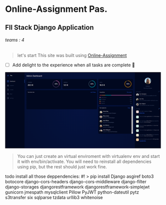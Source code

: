                              
# Online-Assignment            Pas.          
## Fll Stack Django Application
###### teams : 4
> let's start
This site was built using [Online-Assignment ](https://assignment-online.herokuapp.com/dashboard/)


- [ ] Add delight to the experience when all tasks are complete :tada:

![My Image](templates/public/dashboardScreenShot.png)


> You can just create an virtual enviroment with virtualenv env and start it with env/bin/activate.
> You will need to reinstall all dependencies using pip, but the rest should just work fine.

todo install all those deppendencies:
#!  >   pip install  Django asgiref boto3 botocore django-cors-headers django-cors-middleware django-filter django-storages djangorestframework djangorestframework-simplejwt gunicorn jmespath mysqlclient Pillow PyJWT python-dateutil pytz s3transfer six sqlparse tzdata urllib3 whitenoise